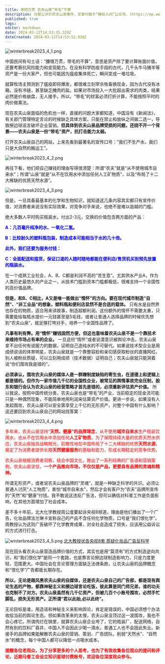 ```yaml
---
title: 家财万贯 农夫山泉“带毛”不算
description: 马督公评价农夫山泉事件，文章刊载于“睡前人间”公众号。(https://mp.weixin.qq.com/s/gHLXRe9vxOa0CZRG9Lx4Pg)
published: true
tags: 
editor: markdown
date: 2024-03-12T14:53:35.329Z
dateCreated: 2024-03-12T14:53:52.928Z
---
```



![winterbreak2023_4_1.png](https://img.bedtime.news/2024/03/12/65f06c7211fb5.png)

中国民间有句土话：“腰缠万贯，带毛的不算”，意思是资产除了要计算账面价值，还要考察抗风险能力和变现能力。在没有科学防疫手段的古代，几千头牛马猪羊等资产是一份大家产，但也可能因为瘟疫集体死亡，瞬间变成一堆垃圾。

就算牧场主预测到了瘟疫即将爆发，都很难立刻宰杀牲畜换现金，因为古代没有冰箱，没有冷链，甚至缺乏腌肉的盐。如果对市场投入一大批超出需求的肉类，结果必然是价格崩盘，无人接手。所以，“带毛”的财富必须打折计算，不能按照平时的肉价做乘法。

现在农夫山泉面临的危机也一样，直接的问题大家都知道，中国没有《新闻法》，有关部门管理特定言论的时候缺乏具体方案，只能在禁止和放纵之间做二选一，导致擦边球谣言破坏企业营销。**但具体到农夫山泉品牌受损的问题，还绕不开一个背景——农夫山泉是一份“带毛”资产，抗打击能力太弱。**

打开农夫山泉自己的网站，上来先看到最著名的宣传口号：“我们不生产水，我们只是大自然的搬运工”。

![winterbreak2023_4_2.png](https://img.bedtime.news/2024/03/12/65f06c75bbcc1.png)

再往下看，他们把自己赚钱的理由写得很清楚：所谓“农夫”就是“从不使用城市自来水”；所谓“山泉”就是“从不在饮用水中添加任何人工矿物质”，以及“布局了十二大稀缺的优质天然水源”。

![winterbreak2023_4_3.png](https://img.bedtime.news/2024/03/12/65f06c786c44d.png)

但是，一旦具备最基本的化学和生物知识，就知道这几条内容其实都只有宣传价值，对消费者来说没有实际效果，对竞争对手来说，也绝不是难以逾越的门槛。

绝大多数人平时购买瓶装水，付出2-3元，交换的价值包含两方面的产品：

<font color="blue">**A：几百毫升纯净的水、一氧化二氢。**

**B：比较耐久的塑料瓶包装，制造成本可能相当于水的几十倍。**

**此外，我们还要为服务付钱：**

**C：全面配送和囤货，保证口渴的人随时随地都能在便利店/售货机买到预先放置的瓶装水。**</font>

在一个成熟工业社会，A、B、C都是利润不高的“苦生意”。尤其供水产业A，作为人类历史最悠久的产业之一，从技术门槛到资本门槛都极低，很难支持一个全国性的高价值品牌。

**但是，和B、C相比，A又是唯一能做出“情怀”的方向。要在现代城市制造“自然”、“非工业品”的想象，塑料瓶和便利店显然不是合适的载体。** 只有水是自然界也存在的物质，适合用来讲故事，制造超额利润。这份额外的情怀不需要太重，只需要能给每瓶水提价一元钱甚至是5毛钱，或者让普通人选择品牌的时候优先想到“农夫山泉”，就足够打垮对手，培养一个全国性品牌了。

**凡事有利有弊。用“情怀”赚钱固然方便，但这也意味着农夫山泉不是一个靠技术来维持市场占有率的企业。** 一旦这份“情怀”或者说潜意识被舆论冲击，农夫山泉拿不出任何有说服力的数据，证明自己造纯水的不可替代。如果说技术型企业是用成绩说话的体育明星，农夫山泉就是一个靠整容脸和亲切感获取粉丝的直播网红。别人被粉丝质疑，可以立刻用成绩（技术数据）证明自己；农夫山泉就只能哭着说“你们围攻我是错的”。

**必须承认，围攻农夫山泉的媒体人是一群蹭制度缺陷的寄生虫，在道德上和逻辑上都是错的。但作为一家市值几千亿的全国性企业，被常见的舆情事故完全压制，股东和银行会认为农夫山泉的经营策略才首先是错的，必须重新评估资产价值。** 所以我说，按照中国传统分类，农夫山泉也是“带毛”的产业，当前稳定的现金流可能只是一种偶然现象，不能简单地用利润来估算资产价值。更进一步说，如果没有人发起围攻，农夫山泉可以安全第享受上千亿的无形资产，对整个中国有什么影响？这还要回到农夫山泉自己的网站找答案：

![winterbreak2023_4_4.png](https://img.bedtime.news/2024/03/12/65f06c7b0b114.png)

<font color="red">多年来，农夫山泉坚持“**天然、健康”的品牌理念**，从不使用**城市自来水**生产瓶装饮用水，也从不在饮用水中添加任何**人工矿物质**。为了保障持续大量的优质天然水供应，农夫山泉独具战略眼光，前瞻性地在中国布局了十二大稀缺的优质**天然水源**，奠定了为消费者提供长期**天然健康服务**的基础和能力，形成长期稳定的竞争优势。

农夫山泉根据消费者洞察，结合中国文化，推出了一系列经典的广告语和营销案例。农夫山泉坚信，**一个产品推向市场，不仅仅是产品，更要具有品牌的灵魂和精神。**</font>

所谓无形资产，或者说农夫山泉品牌的“灵魂”，就是一种缺乏科学的共识。必须让普通人讨厌“人工物质”，害怕“城市自来水”，然后才会有客户为“农夫”品牌所宣传的“天然”和“健康”付钱。我不敢说这违反广告法，但可以确信对科普工作是负面影响，在其他方面增加了社会成本。

差不多十年前，北大化学教授周公度要起诉央视8频道，理由是他们播出了一个广告，化妆品牌法兰琳卡宣称自己的产品不含任何化学物质，口号是“我们恨化学”。周教授认为这则广告破坏了化学教育成果，对全社会造成了损失，应该用公益诉讼的方式进行打击。

![winterbreak2023_4_5.png](https://img.bedtime.news/2024/03/12/65f06c7dd3bfc.png)
[北大教授状告央视8套 质疑化妆品广告反科学](http://news.cnr.cn/native/gd/20151122/t20151122_520562760.shtml)

现在回头看农夫山泉营造品牌价值的方式，其实也是用“莫须有”的方式制造逆向共识，和“我们恨化学”是同一个套路，也是靠言论擦边球制造影响力，只是力度更轻，范围更大。中国社会在言论管理方面缺乏法律条款，让农夫山泉的品牌概念和“恨化学”广告都能长期存在。

**所以，无论是跟风黑农夫山泉的自媒体，还是农夫山泉自己的广告部，都是现有舆论生态的产物，都靠神秘主义和擦边球言论吃饭，彼此算是同门师兄弟，谁的功夫也克制不了对方。农夫山泉虽然有几千亿资产，但被几百个小账号围攻，必然手忙脚乱，损失无形资产。正所谓“君以此始,必以此终”。**

无论目标是谁，用造谣和神秘主义来影响舆论，肯定是错误的，中国必须想个办法收拾当前的舆论生态。但如果改革来的太慢，农夫山泉没顶过这一波围攻，我也不会心疼它。所谓肉烂在锅里，就算农夫山泉企业垮了，它的瓶装厂、配送网络，自然有别的饮料厂吞并，中国人不会因此少喝一滴水，普通工人也不会因此失业。新接手的品牌如果能解散农夫山泉的营销、策划、广告团队，削弱“天然水”、“自然水”的概念，每个中国人都可以降低一点喝水成本。

<font color="red">**提醒各位老观众，为了分享更多的个人思考，也为了有效收集各位观众的提问和评论，近期马督工会设立知识星球付费账号，欢迎各位深度观众参与。**</font>